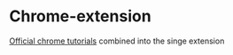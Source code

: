 # Chrome-extension
<a href="https://developer.chrome.com/docs/extensions/get-started#tutorials">Official chrome tutorials</a> combined into the singe extension
